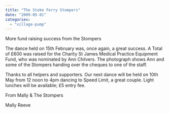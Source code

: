 ```yaml
---
title: "The Stoke Ferry Stompers"
date: "2009-05-01"
categories: 
  - "village-pump"
---
```


More fund raising success from the Stompers

The dance held on 15th February was, once again, a great success. A Total of £600 was raised for the Charity St James Medical Practice Equipment Fund, who was nominated by Ann Chilvers. The photograph shows Ann and some of the Stompers handing over the cheques to one of the staff.

Thanks to all helpers and supporters. Our next dance will be held on 10th May from 12 noon to 4pm dancing to Speed Limit, a great couple. Light lunches will be available; £5 entry fee.

From Mally & The Stompers

Mally Reeve
